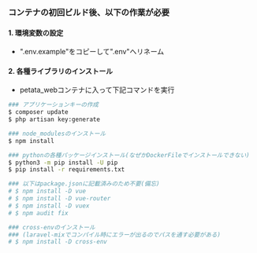 ### コンテナの初回ビルド後、以下の作業が必要
#### 1. 環境変数の設定
- ".env.example"をコピーして".env"へリネーム
#### 2. 各種ライブラリのインストール
- petata_webコンテナに入って下記コマンドを実行
```bash
### アプリケーションキーの作成
$ composer update
$ php artisan key:generate

### node_modulesのインストール
$ npm install

### pythonの各種パッケージインストール(なぜかDockerFileでインストールできない)
$ python3 -m pip install -U pip
$ pip install -r requirements.txt

### 以下はpackage.jsonに記載済みのため不要(備忘)
# $ npm install -D vue
# $ npm install -D vue-router
# $ npm install -D vuex
# $ npm audit fix

### cross-envのインストール
### (laravel-mixでコンパイル時にエラーが出るのでパスを通す必要がある)
# $ npm install -D cross-env
```

